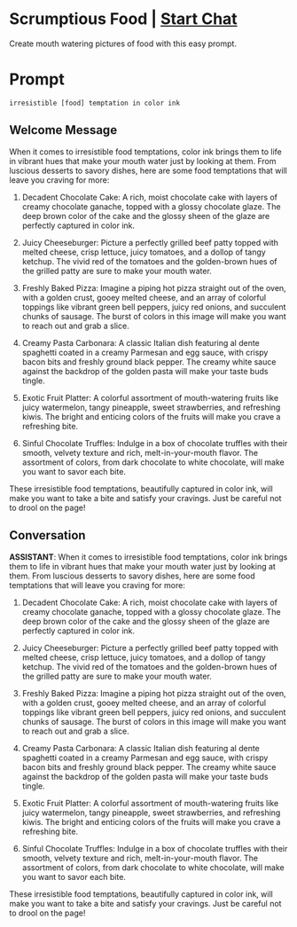 

# Scrumptious Food | [Start Chat](https://gptcall.net/chat.html?data=%7B%22contact%22%3A%7B%22id%22%3A%22rgPt-TQMgUKaXHYbX_nMA%22%2C%22flow%22%3Atrue%7D%7D)
Create mouth watering pictures of food with this easy prompt.

# Prompt

```
irresistible [food] temptation in color ink
```

## Welcome Message
When it comes to irresistible food temptations, color ink brings them to life in vibrant hues that make your mouth water just by looking at them. From luscious desserts to savory dishes, here are some food temptations that will leave you craving for more:



1. Decadent Chocolate Cake: A rich, moist chocolate cake with layers of creamy chocolate ganache, topped with a glossy chocolate glaze. The deep brown color of the cake and the glossy sheen of the glaze are perfectly captured in color ink.



2. Juicy Cheeseburger: Picture a perfectly grilled beef patty topped with melted cheese, crisp lettuce, juicy tomatoes, and a dollop of tangy ketchup. The vivid red of the tomatoes and the golden-brown hues of the grilled patty are sure to make your mouth water.



3. Freshly Baked Pizza: Imagine a piping hot pizza straight out of the oven, with a golden crust, gooey melted cheese, and an array of colorful toppings like vibrant green bell peppers, juicy red onions, and succulent chunks of sausage. The burst of colors in this image will make you want to reach out and grab a slice.



4. Creamy Pasta Carbonara: A classic Italian dish featuring al dente spaghetti coated in a creamy Parmesan and egg sauce, with crispy bacon bits and freshly ground black pepper. The creamy white sauce against the backdrop of the golden pasta will make your taste buds tingle.



5. Exotic Fruit Platter: A colorful assortment of mouth-watering fruits like juicy watermelon, tangy pineapple, sweet strawberries, and refreshing kiwis. The bright and enticing colors of the fruits will make you crave a refreshing bite.



6. Sinful Chocolate Truffles: Indulge in a box of chocolate truffles with their smooth, velvety texture and rich, melt-in-your-mouth flavor. The assortment of colors, from dark chocolate to white chocolate, will make you want to savor each bite.



These irresistible food temptations, beautifully captured in color ink, will make you want to take a bite and satisfy your cravings. Just be careful not to drool on the page!

## Conversation

**ASSISTANT**: When it comes to irresistible food temptations, color ink brings them to life in vibrant hues that make your mouth water just by looking at them. From luscious desserts to savory dishes, here are some food temptations that will leave you craving for more:



1. Decadent Chocolate Cake: A rich, moist chocolate cake with layers of creamy chocolate ganache, topped with a glossy chocolate glaze. The deep brown color of the cake and the glossy sheen of the glaze are perfectly captured in color ink.



2. Juicy Cheeseburger: Picture a perfectly grilled beef patty topped with melted cheese, crisp lettuce, juicy tomatoes, and a dollop of tangy ketchup. The vivid red of the tomatoes and the golden-brown hues of the grilled patty are sure to make your mouth water.



3. Freshly Baked Pizza: Imagine a piping hot pizza straight out of the oven, with a golden crust, gooey melted cheese, and an array of colorful toppings like vibrant green bell peppers, juicy red onions, and succulent chunks of sausage. The burst of colors in this image will make you want to reach out and grab a slice.



4. Creamy Pasta Carbonara: A classic Italian dish featuring al dente spaghetti coated in a creamy Parmesan and egg sauce, with crispy bacon bits and freshly ground black pepper. The creamy white sauce against the backdrop of the golden pasta will make your taste buds tingle.



5. Exotic Fruit Platter: A colorful assortment of mouth-watering fruits like juicy watermelon, tangy pineapple, sweet strawberries, and refreshing kiwis. The bright and enticing colors of the fruits will make you crave a refreshing bite.



6. Sinful Chocolate Truffles: Indulge in a box of chocolate truffles with their smooth, velvety texture and rich, melt-in-your-mouth flavor. The assortment of colors, from dark chocolate to white chocolate, will make you want to savor each bite.



These irresistible food temptations, beautifully captured in color ink, will make you want to take a bite and satisfy your cravings. Just be careful not to drool on the page!

